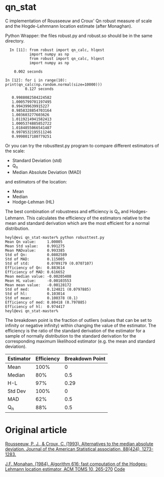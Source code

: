 # qn_stat
C implementation of Rousseeuw and Croux' Qn robust measure of scale and the Hogde-Lehmnann location estimate (after Monaghan).

Python Wrapper:  the files robust.py and robust.so should be in the same directory.
~~~
  In [11]: from robust import qn_calc, hlqest
           import numpy as np
           from robust import qn_calc, hlqest
           import numpy as np
           
    0.002 seconds
 
In [12]: for i in range(10): print(qn_calc(np.random.normal(size=10000)))
         0.127 seconds
         
   0.9988082584224582
   1.0005799701197495
   0.994399639915227
   0.9858328854703164
   1.003603277603626
   1.0119214941582413
   1.0005374885852722
   1.0184855066541487
   0.9978532195511246
   0.9998017180779251
~~~

Or you can try the robusttest.py program to compare different estimators of the scale:
* Standard Deviation (std)
* Q<sub>n</sub>
* Median Absolute Deviation (MAD)

and estimators of the location:
* Mean
* Median
* Hodge-Lehman (HL)

The best combination of robustness and efficiency is Q<sub>n</sub> and Hodges-Lehmann.  This calculates the efficiency of the estimators relative to the mean and standard derivation which are the most efficient for a normal distribution.
~~~
heyl@evi qn_stat-master% python robusttest.py 
Mean Qn value:     1.00005
Mean Std value:    0.991275
Mean MADvalue:     0.993385
Std of Qn:         0.0802589
Std of MAD:        0.115005
Std of std:        0.0709179 (0.0707107)
Efficiency of Qn:  0.883614
Efficiency of MAD: 0.616652
Mean median value: -0.00205408
Mean HL value:     -0.00103553
Mean mean value:   -0.00128172
Std of med:        0.124821 (0.0797885)
Std of hl:         0.103014
Std of mean:       0.100378 (0.1)
Efficiency of med: 0.80418 (0.797885)
Efficiency of hl:  0.974417
heyl@evi qn_stat-master% 
~~~

The breakdown point is the fraction of outliers (values that can be set to infinity or negative infinity) within changing the value of the estimator.  The efficiency is the ratio of the standard derivation of the estimator for a sample of normally distribution to the standard derivation for the corresponding maximum likelihood estimator (e.g. the mean and standard deviation).

|Estimator     |Efficiency|Breakdown Point|
|--------------|----------|---------------|
|Mean          | 100%     |       0       |
|Median        |  80%     |       0.5     |
|H-L           |  97%     |       0.29    |
|Std Dev       | 100%     |       0       |
|MAD           |  62%     |       0.5     |
|Q<sub>n</sub> |  88%     |       0.5    |


Original article
========
[Rousseeuw, P. J., & Croux, C. (1993). Alternatives to the median absolute deviation. Journal of the American Statistical association, 88(424), 1273-1283.](http://wis.kuleuven.be/stat/robust/papers/publications-1993/rousseeuwcroux-alternativestomedianad-jasa-1993.pdf)

[J.F. Monahan, (1984). Algorithm 616: fast computation of the Hodges-Lehmann location estimator, ACM TOMS 10, 265-270](https://dl.acm.org/doi/abs/10.1145/1271.319414) [Code](http://netlib.org/toms/616.gz)
